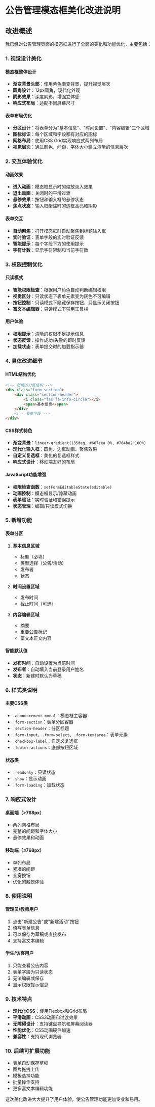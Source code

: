 # 公告管理模态框美化改进说明

## 改进概述

我已经对公告管理页面的模态框进行了全面的美化和功能优化，主要包括：

### 1. 视觉设计美化

#### 模态框整体设计
- **渐变背景头部**：使用紫色渐变背景，提升视觉层次
- **圆角设计**：12px圆角，现代化外观
- **阴影效果**：深度阴影，增强立体感
- **响应式布局**：适配不同屏幕尺寸

#### 表单布局优化
- **分区设计**：将表单分为"基本信息"、"时间设置"、"内容编辑"三个区域
- **图标标识**：每个区域和字段都有对应的图标
- **网格布局**：使用CSS Grid实现响应式两列布局
- **视觉层次**：通过颜色、间距、字体大小建立清晰的信息层次

### 2. 交互体验优化

#### 动画效果
- **进入动画**：模态框显示时的缩放淡入效果
- **退出动画**：关闭时的平滑过渡
- **悬停效果**：按钮和输入框的悬停状态
- **焦点状态**：输入框聚焦时的边框高亮和阴影

#### 表单交互
- **自动聚焦**：打开模态框时自动聚焦到标题输入框
- **实时验证**：表单字段的实时验证反馈
- **智能提示**：每个字段下方的使用提示
- **字符计数**：显示字符限制和当前字符数

### 3. 权限控制优化

#### 只读模式
- **智能权限检查**：根据用户角色自动判断编辑权限
- **视觉区分**：只读状态下表单元素变为灰色不可编辑
- **按钮控制**：只读模式下隐藏保存按钮，只显示关闭按钮
- **富文本编辑器**：只读模式下禁用工具栏

#### 用户体验
- **权限提示**：清晰的权限不足提示信息
- **状态反馈**：操作成功/失败的即时反馈
- **加载状态**：表单提交时的加载指示器

### 4. 具体改进细节

#### HTML结构优化
```html
<!-- 新增的分区结构 -->
<div class="form-section">
    <div class="section-header">
        <i class="fas fa-info-circle"></i>
        <span>基本信息</span>
    </div>
    <!-- 表单字段 -->
</div>
```

#### CSS样式特色
- **渐变背景**：`linear-gradient(135deg, #667eea 0%, #764ba2 100%)`
- **现代化输入框**：圆角、边框动画、聚焦效果
- **自定义复选框**：美化的复选框样式
- **响应式设计**：移动端友好的布局

#### JavaScript功能增强
- **权限检查函数**：`setFormEditableState(editable)`
- **动画控制**：模态框显示/隐藏动画
- **表单验证**：实时验证和错误提示
- **状态管理**：编辑/只读模式切换

### 5. 新增功能

#### 表单分区
1. **基本信息区域**
   - 标题（必填）
   - 类型选择（公告/活动）
   - 发布者
   - 状态

2. **时间设置区域**
   - 发布时间
   - 截止时间（可选）

3. **内容编辑区域**
   - 摘要
   - 重要公告标记
   - 富文本正文内容

#### 智能默认值
- **发布时间**：自动设置为当前时间
- **发布者**：自动填入当前登录用户姓名
- **状态**：新建时默认为草稿

### 6. 样式类说明

#### 主要CSS类
- `.announcement-modal`：模态框主容器
- `.form-section`：表单分区容器
- `.section-header`：分区标题
- `.form-input`、`.form-select`、`.form-textarea`：表单元素
- `.checkbox-label`：自定义复选框
- `.footer-actions`：底部按钮区域

#### 状态类
- `.readonly`：只读状态
- `.show`：显示动画
- `.form-loading`：加载状态

### 7. 响应式设计

#### 桌面端（>768px）
- 两列网格布局
- 完整的间距和字体大小
- 悬停效果和动画

#### 移动端（≤768px）
- 单列布局
- 紧凑的间距
- 全宽按钮
- 优化的触摸体验

### 8. 使用说明

#### 管理员/教师用户
1. 点击"新建公告"或"新建活动"按钮
2. 填写表单信息
3. 可以保存为草稿或直接发布
4. 支持富文本编辑

#### 学生/访客用户
1. 只能查看公告内容
2. 表单字段为只读状态
3. 无法编辑或保存
4. 显示权限提示信息

### 9. 技术特点

- **现代化CSS**：使用Flexbox和Grid布局
- **平滑动画**：CSS3动画和过渡效果
- **无障碍设计**：支持键盘导航和屏幕阅读器
- **性能优化**：CSS动画硬件加速
- **兼容性**：支持现代浏览器

### 10. 后续可扩展功能

- 表单自动保存草稿
- 图片拖拽上传
- 模板选择功能
- 批量操作支持
- 更多富文本编辑功能

这次美化改进大大提升了用户体验，使公告管理功能更加专业和易用。
